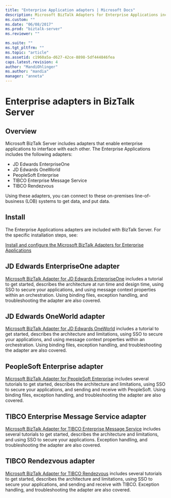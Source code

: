 ```yaml
---
title: "Enterprise Application adapters | Microsoft Docs"
description: Microsoft BizTalk Adapters for Enterprise Applications includes JD Edwards EnterpriseOne, JD Edwards OneWorld, PeopleSoft Enterprise, TIBCO Enterprise Message Service, and TIBCO Rendezvous to use in BizTalk Server 
ms.custom: ""
ms.date: "06/08/2017"
ms.prod: "biztalk-server"
ms.reviewer: ""

ms.suite: ""
ms.tgt_pltfrm: ""
ms.topic: "article"
ms.assetid: c1960a5a-d627-42ce-8898-5df444846fea
caps.latest.revision: 4
author: "MandiOhlinger"
ms.author: "mandia"
manager: "anneta"
---
```

# Enterprise adapters in BizTalk Server

## Overview

Microsoft BizTalk Server includes adapters that enable enterprise applications to interface with each other. The Enterprise Applications includes the following adapters:  

* JD Edwards EnterpriseOne
* JD Edwards OneWorld
* PeopleSoft Enterprise
* TIBCO Enterprise Message Service
* TIBCO Rendezvous 

Using these adapters, you can connect to these on-premises line-of-business (LOB) systems to get data, and put data. 

## Install
The Enterprise Applications adapters are included with BizTalk Server. For the specific installation steps, see:

[Install and configure the Microsoft BizTalk Adapters for Enterprise Applications](../adapters-and-accelerators/install-configure-biztalk-adapters-enterprise-applications.md)

## JD Edwards EnterpriseOne adapter

[Microsoft BizTalk Adapter for JD Edwards EnterpriseOne](../core/jd-edwards-enterpriseone-adapter.md) includes a tutorial to get started, describes the architecture at run time and design time, using SSO to secure your applications, and using message context properties within an orchestration. Using binding files, exception handling, and troubleshooting the adapter are also covered. 

## JD Edwards OneWorld adapter

[Microsoft BizTalk Adapter for JD Edwards OneWorld](../core/jd-edwards-oneworld-adapter.md) includes a tutorial to get started, describes the architecture and limitations, using SSO to secure your applications, and using message context properties within an orchestration. Using binding files, exception handling, and troubleshooting the adapter are also covered. 

## PeopleSoft Enterprise adapter

[Microsoft BizTalk Adapter for PeopleSoft Enterprise](../core/peoplesoft-enterprise-adapter.md) includes several tutorials to get started, describes the architecture and limitations, using SSO to secure your applications, and sending and receive with PeopleSoft. Using binding files, exception handling, and troubleshooting the adapter are also covered. 

## TIBCO Enterprise Message Service adapter

[Microsoft BizTalk Adapter for TIBCO Enterprise Message Service](../core/tibco-enterprise-message-service-adapter.md) includes several tutorials to get started, describes the architecture and limitations, and using SSO to secure your applications. Exception handling, and troubleshooting the adapter are also covered. 

## TIBCO Rendezvous adapter
[Microsoft BizTalk Adapter for TIBCO Rendezvous](../core/tibco-rendezvous-adapter.md) includes several tutorials to get started, describes the architecture and limitations, using SSO to secure your applications, and sending and receive with TIBCO. Exception handling, and troubleshooting the adapter are also covered. 

